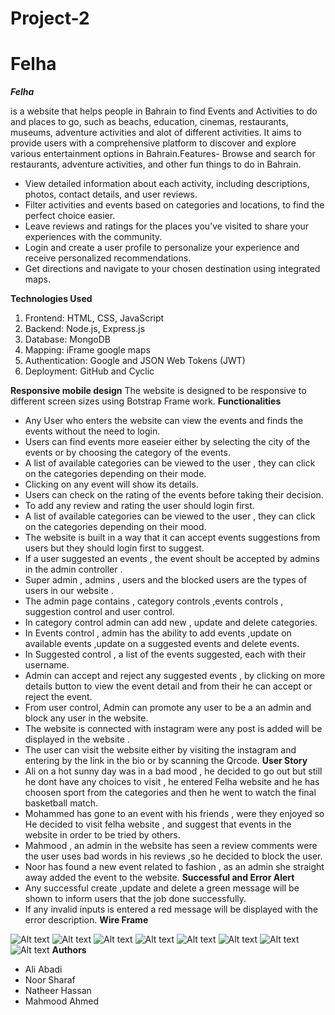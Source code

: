 # Project-2

# Felha

**_Felha_**

is a website that helps people in Bahrain to find Events and Activities to do and places to go, such as beachs, education, cinemas, restaurants, museums, adventure activities and alot of different activities. It aims to provide users with a comprehensive platform to discover and explore various entertainment options in Bahrain.Features- Browse and search for restaurants, adventure activities, and other fun things to do in Bahrain.

- View detailed information about each activity, including descriptions, photos, contact details, and user reviews.
- Filter activities and events based on categories and locations, to find the perfect choice easier.
- Leave reviews and ratings for the places you've visited to share your experiences with the community.
- Login and create a user profile to personalize your experience and receive personalized recommendations.
- Get directions and navigate to your chosen destination using integrated maps.

**Technologies Used**

1. Frontend: HTML, CSS, JavaScript
2. Backend: Node.js, Express.js
3. Database: MongoDB
4. Mapping: iFrame google maps
5. Authentication: Google and JSON Web Tokens (JWT)
6. Deployment: GitHub and Cyclic

**Responsive mobile design**
The website is designed to be responsive to different screen sizes using Botstrap Frame work.
**Functionalities**

- Any User who enters the website can view the events and finds the events without the need to login.
- Users can find events more easeier either by selecting the city of the events or by choosing the category of the events.
- A list of available categories can be viewed to the user , they can click on the categories depending on their mode.
- Clicking on any event will show its details.
- Users can check on the rating of the events before taking their decision.
- To add any review and rating the user should login first.
- A list of available categories can be viewed to the user , they can click on the categories depending on their mood.
- The website is built in a way that it can accept events suggestions from users but they should login first to suggest.
- If a user suggested an events , the event shoult be accepted by admins in the admin controller .
- Super admin , admins , users and the blocked users are the types of users in our website .
- The admin page contains , category controls ,events controls , suggestion control and user control.
- In category control admin can add new , update and delete categories.
- In Events control , admin has the ability to add events ,update on available events ,update on a suggested events and delete events.
- In Suggested control , a list of the events suggested, each with their username.
- Admin can accept and reject any suggested events , by clicking on more details button to view the event detail and from their he can accept or reject the event.
- From user control, Admin can promote any user to be a an admin and block any user in the website.
- The website is connected with instagram were any post is added will be displayed in the website .
- The user can visit the website either by visiting the instagram and entering by the link in the bio or by scanning the Qrcode.
  **User Story**
- Ali on a hot sunny day was in a bad mood , he decided to go out but still he dont have any choices to visit , he entered Felha website and he has choosen sport from the categories and then he went to watch the final basketball match.
- Mohammed has gone to an event with his friends , were they enjoyed so He decided to visit felha website , and suggest that events in the website in order to be tried by others.
- Mahmood , an admin in the website has seen a review comments were the user uses bad words in his reviews ,so he decided to block the user.
- Noor has found a new event related to fashion , as an admin she straight away added the event to the website.
  **Successful and Error Alert**
- Any successful create ,update and delete a green message will be shown to inform users that the job done successfully.
- If any invalid inputs is entered a red message will be displayed with the error description.
  **Wire Frame**

![Alt text](1.png)
![Alt text](2.png)
![Alt text](3.png)
![Alt text](4.png)
![Alt text](5.png)
![Alt text](6.png)
![Alt text](7.png)
![Alt text](8.png)
**Authors**

- Ali Abadi
- Noor Sharaf
- Natheer Hassan
- Mahmood Ahmed
